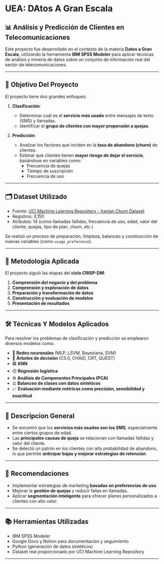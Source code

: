 # UEA: DAtos A Gran Escala
## 📊 Análisis y Predicción de Clientes en Telecomunicaciones

Este proyecto fue desarrollado en el contexto de la materia **Datos a Gran Escala**, utilizando la herramienta **IBM SPSS Modeler** para aplicar técnicas de análisis y minería de datos sobre un conjunto de información real del sector de telecomunicaciones.

---

## 🎯 Objetivo Del Proyecto

El proyecto tiene dos grandes enfoques:

1. **Clasificación**:
   - Determinar cuál es el **servicio más usado** entre mensajes de texto (SMS) y llamadas.
   - Identificar el **grupo de clientes con mayor propensión a quejas**.

2. **Predicción**:
   - Analizar los factores que inciden en la **tasa de abandono (churn)** de clientes.
   - Estimar qué clientes tienen **mayor riesgo de dejar el servicio**, basándose en variables como:
     - Frecuencia de quejas
     - Tiempo de suscripción
     - Frecuencia de uso

---

## 🗂️ Dataset Utilizado

- Fuente: [UCI Machine Learning Repository - Iranian Churn Dataset](https://archive.ics.uci.edu/dataset/563/iranian+churn+dataset)
- Registros: 3,150
- Atributos: 14 (como llamadas fallidas, frecuencia de uso, edad, valor del cliente, quejas, tipo de plan, churn, etc.)

Se realizó un proceso de preparación, limpieza, balanceo y construcción de nuevas variables (como `usage_preference`).

---

## 🧭 Metodología Aplicada

El proyecto siguió las etapas del **ciclo CRISP-DM**:

1. **Comprensión del negocio y del problema**
2. **Comprensión y exploración de datos**
3. **Preparación y transformación de datos**
4. **Construcción y evaluación de modelos**
5. **Presentación de resultados**

---

## 🛠️ Técnicas Y Modelos Aplicados

Para resolver los problemas de clasificación y predicción se emplearon diversos modelos como:

- 🔵 **Redes neuronales** (MLP, LSVM, Bayesiana, SVM)
- 🔶 **Árboles de decisión** (C5.0, CHAID, CRT, QUEST)
- 🟩 **KNN**
- 🟡 **Regresión logística**
- ⚙️ **Análisis de Componentes Principales (PCA)**
- ⚖️ **Balanceo de clases con datos sintéticos**
- 📈 **Evaluación mediante métricas como precisión, sensibilidad y exactitud**

---

## 📌 Descripcion General

- Se encontró que los **servicios más usados son los SMS**, especialmente entre ciertos grupos de edad.
- Las **principales causas de queja** se relacionan con llamadas fallidas y valor del cliente.
- Se detectó un patrón en los clientes con alta probabilidad de abandono, lo que permite **anticipar bajas y mejorar estrategias de retención**.

---

## 🧾 Recomendaciones

- Implementar estrategias de marketing **basadas en preferencias de uso**.
- Mejorar la **gestión de quejas** y reducir fallas en llamadas.
- Aplicar **segmentación inteligente** para ofrecer planes personalizados a clientes con alto valor.

---

## 📚 Herramientas Utilizadas

- IBM SPSS Modeler
- Google Docs y Notion para documentación y seguimiento
- Python (generación de datos sintéticos)
- Dataset real proporcionado por UCI Machine Learning Repository
  
---
